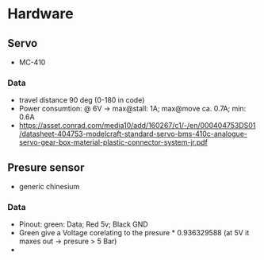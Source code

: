 # Hardware

## Servo
- MC-410 
### Data
- travel distance 90 deg (0-180 in code)
- Power consumtion: @ 6V -> max@stall: 1A; max@move ca. 0.7A; min: 0.6A 
- https://asset.conrad.com/media10/add/160267/c1/-/en/000404753DS01/datasheet-404753-modelcraft-standard-servo-bms-410c-analogue-servo-gear-box-material-plastic-connector-system-jr.pdf


## Presure sensor
- generic chinesium
### Data 
- Pinout: green: Data; Red 5v; Black GND
- Green give a Voltage corelating to the presure * 0.936329588 (at 5V it maxes out -> presure > 5 Bar)
- 